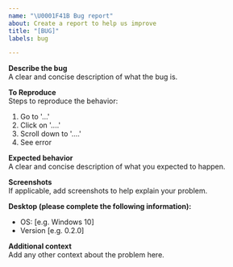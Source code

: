 ```yaml
---
name: "\U0001F41B Bug report"
about: Create a report to help us improve
title: "[BUG]"
labels: bug

---
```


**Describe the bug**<br>
A clear and concise description of what the bug is.

**To Reproduce**<br>
Steps to reproduce the behavior:
1. Go to '...'
2. Click on '....'
3. Scroll down to '....'
4. See error

**Expected behavior**<br>
A clear and concise description of what you expected to happen.

**Screenshots**<br>
If applicable, add screenshots to help explain your problem.

**Desktop (please complete the following information):**<br>
 - OS: [e.g. Windows 10]
 - Version [e.g. 0.2.0]

**Additional context**<br>
Add any other context about the problem here.

